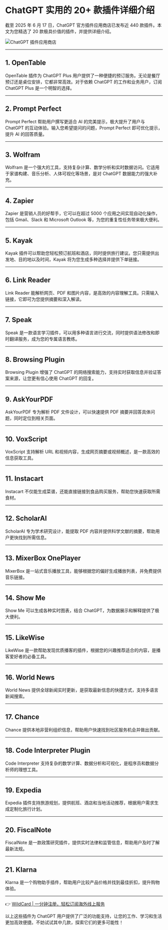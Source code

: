 # ChatGPT 实用的 20+ 款插件详细介绍

截至 2025 年 6 月 17 日，ChatGPT 官方插件应用商店已发布近 440 款插件。本文为您精选了 20 款极具价值的插件，并提供详细介绍。

![ChatGPT 插件应用商店](https://tnext.org/wp-content/uploads/2023/06/chatgpt-store.png)

---

## 1. OpenTable
OpenTable 插件为 ChatGPT Plus 用户提供了一种便捷的预订服务。无论是餐厅预订还是桌位安排，它都非常高效。对于依赖 ChatGPT 的工作和业务用户，订阅 ChatGPT Plus 是一个明智的选择。

---

## 2. Prompt Perfect
Prompt Perfect 帮助用户撰写更适合 AI 的完美提示，极大提升了用户与 ChatGPT 的互动体验。输入您希望提问的问题，Prompt Perfect 即可优化提示，提升 AI 的回答质量。

---

## 3. Wolfram
Wolfram 是一个强大的工具，支持复杂计算、数学分析和实时数据访问。它适用于家谱构建、音乐分析、人体可视化等场景，是对 ChatGPT 数据能力的强大补充。

---

## 4. Zapier
Zapier 是营销人员的好帮手，它可以在超过 5000 个应用之间实现自动化操作，包括 Gmail、Slack 和 Microsoft Outlook 等，为您的重复性任务带来极大便利。

---

## 5. Kayak
Kayak 插件可以帮助您轻松预订航班和酒店，同时提供旅行建议。您只需提供出发地、目的地以及时间，Kayak 将为您生成多种选择并提供下单链接。

---

## 6. Link Reader
Link Reader 能解析网页、PDF 和图片内容，是高效的内容理解工具。只需输入链接，它即可为您提供摘要和深入解读。

---

## 7. Speak
Speak 是一款语言学习插件，可以用多种语言进行交流，同时提供语法修改和即时翻译服务，成为您的专属语言教练。

---

## 8. Browsing Plugin
Browsing Plugin 增强了 ChatGPT 的网络搜索能力，支持实时获取信息并验证答案来源，让您更有信心使用 ChatGPT 的回复。

---

## 9. AskYourPDF
AskYourPDF 专为解析 PDF 文件设计，可以快速提供 PDF 摘要并回答具体问题，同时定位到相关页面。

---

## 10. VoxScript
VoxScript 支持解析 URL 和视频内容，生成网页摘要或视频概述，是一款高效的信息获取工具。

---

## 11. Instacart
Instacart 不仅能生成菜谱，还能直接链接到食品购买服务，帮助您快速获取所需食材。

---

## 12. ScholarAI
ScholarAI 专为学术研究设计，能提取 PDF 内容并提供科学文献的摘要，帮助用户更快找到所需信息。

---

## 13. MixerBox OnePlayer
MixerBox 是一站式音乐播放工具，能够根据您的偏好生成播放列表，并免费提供音乐链接。

---

## 14. Show Me
Show Me 可以生成各种实时图表，结合 ChatGPT，为数据展示和解释提供了极大便利。

---

## 15. LikeWise
LikeWise 是一款帮助发现优质播客的插件，根据您的兴趣推荐适合的内容，是播客爱好者的必备工具。

---

## 16. World News
World News 提供全球新闻实时更新，是获取最新信息的快捷方式，支持多语言新闻搜索。

---

## 17. Chance
Chance 提供本地非营利组织信息，帮助用户快速找到社区服务机会并做出贡献。

---

## 18. Code Interpreter Plugin
Code Interpreter 支持复杂的数学计算、数据分析和可视化，是程序员和数据分析师的理想工具。

---

## 19. Expedia
Expedia 插件支持旅游规划，提供航班、酒店和当地活动推荐，根据用户需求生成定制化旅行计划。

---

## 20. FiscalNote
FiscalNote 是一款政策研究插件，提供实时法律和监管信息，帮助用户及时了解最新法规。

---

## 21. Klarna
Klarna 是一个购物助手插件，帮助用户比较产品价格并找到最佳折扣，提升购物体验。

---

👉 [WildCard | 一分钟注册，轻松订阅海外线上服务](https://bit.ly/bewildcard)

以上这些插件为 ChatGPT 用户提供了广泛的功能支持，让您的工作、学习和生活更加高效便捷。不妨试试其中几款，探索它们的更多可能性！
